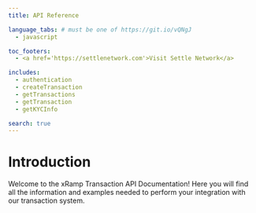 ```yaml
---
title: API Reference

language_tabs: # must be one of https://git.io/vQNgJ
  - javascript

toc_footers:
  - <a href='https://settlenetwork.com'>Visit Settle Network</a>

includes:
  - authentication
  - createTransaction
  - getTransactions
  - getTransaction
  - getKYCInfo

search: true
---
```


# Introduction

Welcome to the xRamp Transaction API Documentation! Here you will find all the information and examples needed to perform your integration with our transaction system.
